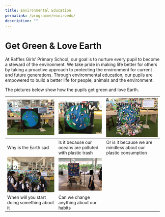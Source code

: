 ```yaml
---
title: Environmental Education
permalink: /programme/enviroedu/
description: ""
---
```

# Get Green & Love Earth

At Raffles Girls’ Primary School, our goal is to nurture every pupil to become a steward of the environment. We take pride in making life better for others by taking a proactive approach to protecting the environment for current and future generations. Through environmental education, our pupils are empowered to build a better life for people, animals and the environment.

The pictures below show how the pupils get green and love Earth.



| ![](/images/Enviro%20Edu/Why%20is%20the%20Earth%20sad.jpg) | ![](/images/Enviro%20Edu/Is%20it%20because%20our%20oceans%20are%20polluted%20with%20plastic%20trash.jpg) | ![](/images/Enviro%20Edu/Or%20is%20it%20because%20we%20are%20mindless%20about%20our%20plastic%20consumption.jpg) |
| -------- | -------- | -------- |
| Why is the Earth sad    | Is it because our oceans are polluted with plastic trash     | Or is it because we are mindless about our plastic consumption     |
|![](/images/Enviro%20Edu/When%20will%20you%20start%20doing%20something%20about%20it.jpg)|![](/images/Enviro%20Edu/Can%20we%20change%20anything%20about%20our%20habits.jpg)||
|When will you start doing something about it |Can we change anything about our habits